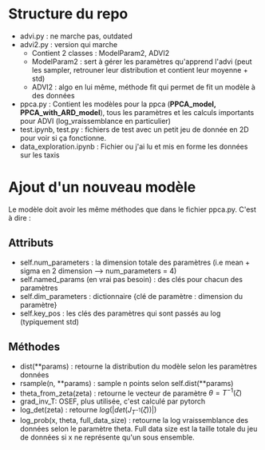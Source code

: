 # Structure du repo

- advi.py : ne marche pas, outdated
- advi2.py : version qui marche
    - Contient 2 classes : ModelParam2, ADVI2
    - ModelParam2 : sert à gérer les paramètres qu'apprend l'advi (peut les sampler, retrouner leur distribution et contient leur moyenne + std)
    - ADVI2 : algo en lui même, méthode fit qui permet de fit un modèle à des données
- ppca.py : Contient les modèles pour la ppca (**PPCA_model, PPCA_with_ARD_model**), tous les paramètres et les calculs importants pour ADVI (log_vraissemblance en particulier)
- test.ipynb, test.py : fichiers de test avec un petit jeu de donnée en 2D pour voir si ça fonctionne.
- data_exploration.ipynb : Fichier ou j'ai lu et mis en forme les données sur les taxis

# Ajout d'un nouveau modèle
Le modèle doit avoir les même méthodes que dans le fichier ppca.py. C'est à dire :
## Attributs
- self.num_parameters : la dimension totale des paramètres (i.e mean + sigma en 2 dimension --> num_parameters = 4)
- self.named_params (en vrai pas besoin) : des clés pour chacun des paramètres
- self.dim_parameters : dictionnaire {clé de paramètre : dimension du paramètre}
- self.key_pos : les clés des paramètres qui sont passés au log (typiquement std)

## Méthodes
- dist(\*\*params) : retourne la distribution du modèle selon les paramètres données
- rsample(n, \*\*params) : sample n points selon self.dist(\*\*params)
- theta_from_zeta(zeta) : retourne le vecteur de paramètre $\theta = T^{-1}(\zeta)$
- grad_inv_T: OSEF, plus utilisée, c'est calculé par pytorch
- log_det(zeta) : retourne $log(|det(J_{T^{-1}}(\zeta))|)$
- log_prob(x, theta, full_data_size) : retourne la log vraissemblance des données selon le paramètre theta. Full data size est la taille totale du jeu de données si x ne représente qu'un sous ensemble.
